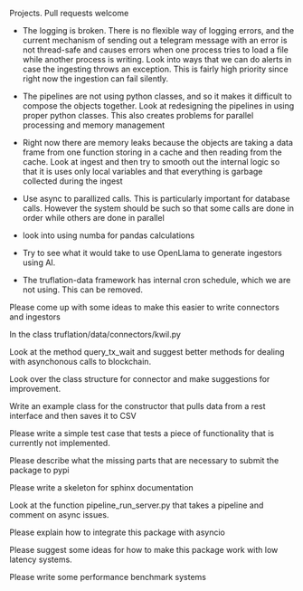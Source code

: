 Projects.  Pull requests welcome

* The logging is broken.  There is no flexible way of logging errors,
  and the current mechanism of sending out a telegram message with an
  error is not thread-safe and causes errors when one process tries to
  load a file while another process is writing.  Look into ways that
  we can do alerts in case the ingesting throws an exception.  This is
  fairly high priority since right now the ingestion can fail silently.

* The pipelines are not using python classes, and so it makes it
  difficult to compose the objects together.  Look at redesigning the
  pipelines in using proper python classes.  This also creates
  problems for parallel processing and memory management

* Right now there are memory leaks because the objects are taking a
  data frame from one function storing in a cache and then reading
  from the cache.  Look at ingest and then try to smooth out the
  internal logic so that it is uses only local variables and that
  everything is garbage collected during the ingest

* Use async to parallized calls.  This is particularly important for
  database calls.  However the system should be such so that some
  calls are done in order while others are done in parallel

* look into using numba for pandas calculations

* Try to see what it would take to use OpenLlama to generate ingestors
  using AI.

* The truflation-data framework has internal cron schedule, which we are
  not using.  This can be removed.


Please come up with some ideas to make this easier to write connectors
and ingestors

In the class truflation/data/connectors/kwil.py

   Look at the method query_tx_wait and suggest better methods for
   dealing with asynchonous calls to blockchain.

Look over the class structure for connector and make suggestions for
improvement.

Write an example class for the constructor that pulls data from a rest
interface and then saves it to CSV

Please write a simple test case that tests a piece of functionality
that is currently not implemented.

Please describe what the missing parts that are necessary to submit
the package to pypi

Please write a skeleton for sphinx documentation

Look at the function pipeline_run_server.py that takes a pipeline and
comment on async issues.

Please explain how to integrate this package with asyncio

Please suggest some ideas for how to make this package work with low
latency systems.

Please write some performance benchmark systems
